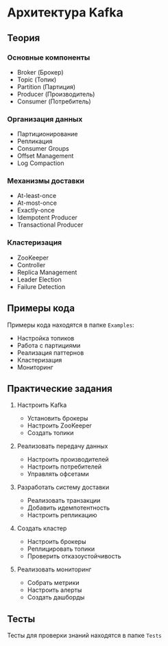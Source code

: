 # Архитектура Kafka

## Теория

### Основные компоненты
- Broker (Брокер)
- Topic (Топик)
- Partition (Партиция)
- Producer (Производитель)
- Consumer (Потребитель)

### Организация данных
- Партиционирование
- Репликация
- Consumer Groups
- Offset Management
- Log Compaction

### Механизмы доставки
- At-least-once
- At-most-once
- Exactly-once
- Idempotent Producer
- Transactional Producer

### Кластеризация
- ZooKeeper
- Controller
- Replica Management
- Leader Election
- Failure Detection

## Примеры кода
Примеры кода находятся в папке `Examples`:
- Настройка топиков
- Работа с партициями
- Реализация паттернов
- Кластеризация
- Мониторинг

## Практические задания
1. Настроить Kafka
   - Установить брокеры
   - Настроить ZooKeeper
   - Создать топики

2. Реализовать передачу данных
   - Настроить производителей
   - Настроить потребителей
   - Управлять офсетами

3. Разработать систему доставки
   - Реализовать транзакции
   - Добавить идемпотентность
   - Настроить репликацию

4. Создать кластер
   - Настроить брокеры
   - Реплицировать топики
   - Проверить отказоустойчивость

5. Реализовать мониторинг
   - Собрать метрики
   - Настроить алерты
   - Создать дашборды

## Тесты
Тесты для проверки знаний находятся в папке `Tests` 
